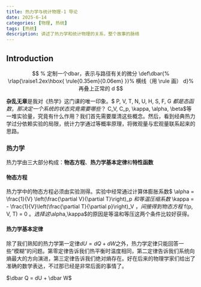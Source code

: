 ```yaml
---
title: 热力学与统计物理-1 导论
date: 2025-6-14
categories: [物理, 热统]
tags: [热统]
description: 讲述了热力学和统计物理的关系，整个故事的脉络
---
```


## Introduction

$$
% 定制一个dbar，表示与路径有关的微分
\def\dbar{%
  \rlap{\raise1.2ex\hbox{
  \rule{0.35em}{0.06em}
  }}%  横线（用 \rule 画）
  d}%  再叠上正常的 d
$$

**杂乱无章**是我对《热学》这门课的唯一印象。$ P, V, T, N, U, H, S, F, G $都是态函数，那决定一个系统的状态究竟需要哪些？$ C_V, C_p, \kappa, \alpha, \beta$等一堆实验量，究竟有什么作用？我们首先需要厘清这些概念。然后，看到经典热力学过分依赖实验的局限，统计力学通过等概率原理，将微观量与宏观量联系起来的思路。

### 热力学
热力学由三大部分构成：**物态方程**、**热力学基本定律**和**特性函数**

#### 物态方程
热力学中的物态方程必须由实验测得。实验中经常通过计算体膨胀系数$ \alpha = \frac{1}{V} \left(\frac{\partial V}{\partial T}\right)_p $和等温压缩系数$ \kappa = - \frac{1}{V}\left(\frac{\partial T}{\partial p}\right)_V $，间接得到物态方程$ f(p, V, T) = 0 $。选择这$\alpha,\kappa$的原因是等温和等压这两个条件比较好获得。

#### 热力学基本定律
除了我们熟知的热力学第一定律$dU = dQ + dW$之外，热力学定律只能回答一些“模糊”的问题。第零定律告诉我们热平衡时温度相同，第二定律告诉我们系统向熵最大的方向演进，第三定律告诉我们绝对熵存在。好在后来的物理学家们给出了准确的数学表达，不过那已经是非常后面的事情了。

$\dbar Q = dU + \dbar W$





















